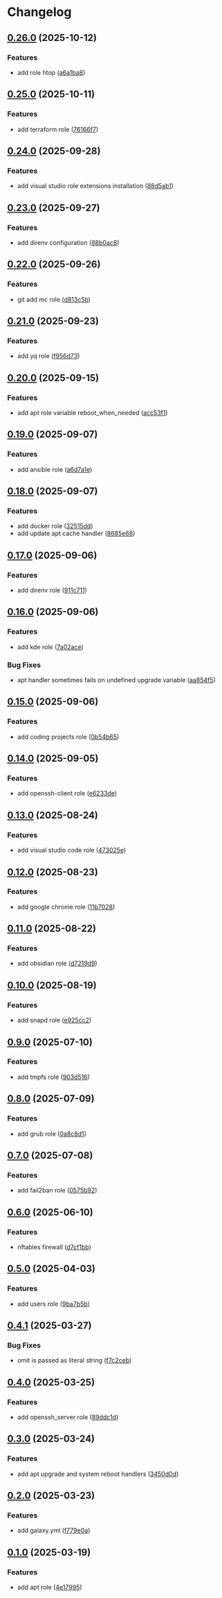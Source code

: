 # Changelog

## [0.26.0](https://github.com/xebis/ansible-collection/compare/v0.25.0...v0.26.0) (2025-10-12)

### Features

* add role htop ([a6a1ba8](https://github.com/xebis/ansible-collection/commit/a6a1ba87444a4b03624cdc9b67abb3a84d58c7f3))

## [0.25.0](https://github.com/xebis/ansible-collection/compare/v0.24.0...v0.25.0) (2025-10-11)

### Features

* add terraform role ([76166f7](https://github.com/xebis/ansible-collection/commit/76166f7fb85ef1f6fc5dc97295cd6dc82606263e))

## [0.24.0](https://github.com/xebis/ansible-collection/compare/v0.23.0...v0.24.0) (2025-09-28)

### Features

* add visual studio role extensions installation ([88d5ab1](https://github.com/xebis/ansible-collection/commit/88d5ab137ddfac5b0ea13a6b8b16d95cc4543bc5))

## [0.23.0](https://github.com/xebis/ansible-collection/compare/v0.22.0...v0.23.0) (2025-09-27)

### Features

* add direnv configuration ([88b0ac8](https://github.com/xebis/ansible-collection/commit/88b0ac8e2bd60a988877fe1344f5201b9606bd0f))

## [0.22.0](https://github.com/xebis/ansible-collection/compare/v0.21.0...v0.22.0) (2025-09-26)

### Features

* git add mc role ([d813c5b](https://github.com/xebis/ansible-collection/commit/d813c5b0b2126582cc0a38381aa07957609b540c))

## [0.21.0](https://github.com/xebis/ansible-collection/compare/v0.20.0...v0.21.0) (2025-09-23)

### Features

* add yq role ([f956d73](https://github.com/xebis/ansible-collection/commit/f956d7386fa87e354e63112df57b975f54fb0364))

## [0.20.0](https://github.com/xebis/ansible-collection/compare/v0.19.0...v0.20.0) (2025-09-15)

### Features

* add apt role variable reboot_when_needed ([acc53f1](https://github.com/xebis/ansible-collection/commit/acc53f19a944518ec02bf9f69126c5091b1fdd62))

## [0.19.0](https://github.com/xebis/ansible-collection/compare/v0.18.0...v0.19.0) (2025-09-07)

### Features

* add ansible role ([a6d7a1e](https://github.com/xebis/ansible-collection/commit/a6d7a1e510dc92e2581fb246393f6bf17735e60f))

## [0.18.0](https://github.com/xebis/ansible-collection/compare/v0.17.0...v0.18.0) (2025-09-07)

### Features

* add docker role ([32515dd](https://github.com/xebis/ansible-collection/commit/32515dd235d99fc8e2db218d4ee74577bb782a1e))
* add update apt cache handler ([8685e68](https://github.com/xebis/ansible-collection/commit/8685e6807d3ceab59b52ced71badb7ea1a959a13))

## [0.17.0](https://github.com/xebis/ansible-collection/compare/v0.16.0...v0.17.0) (2025-09-06)

### Features

* add direnv role ([911c711](https://github.com/xebis/ansible-collection/commit/911c711c53bd388b576b3ce1a72a73b3d6587cc1))

## [0.16.0](https://github.com/xebis/ansible-collection/compare/v0.15.0...v0.16.0) (2025-09-06)

### Features

* add kde role ([7a02ace](https://github.com/xebis/ansible-collection/commit/7a02acea0e2145adf8f8c9a59f7f5d168ca4ae8a))

### Bug Fixes

* apt handler sometimes fails on undefined upgrade variable ([aa854f5](https://github.com/xebis/ansible-collection/commit/aa854f54a29ae489e259bdbe9d0d99904fe33c08))

## [0.15.0](https://github.com/xebis/ansible-collection/compare/v0.14.0...v0.15.0) (2025-09-06)

### Features

* add coding projects role ([0b54b65](https://github.com/xebis/ansible-collection/commit/0b54b655210f43691bc23162020bfee9a678831d))

## [0.14.0](https://github.com/xebis/ansible-collection/compare/v0.13.0...v0.14.0) (2025-09-05)

### Features

* add openssh-client role ([e6233de](https://github.com/xebis/ansible-collection/commit/e6233deeb9d7074a17b3a8b76691c05095611fa3))

## [0.13.0](https://github.com/xebis/ansible-collection/compare/v0.12.0...v0.13.0) (2025-08-24)

### Features

* add visual studio code role ([473025e](https://github.com/xebis/ansible-collection/commit/473025eea65f3d1012bac0dd88acf5ac4e8ff2dd))

## [0.12.0](https://github.com/xebis/ansible-collection/compare/v0.11.0...v0.12.0) (2025-08-23)

### Features

* add google chrome role ([11b7028](https://github.com/xebis/ansible-collection/commit/11b7028af3483e5caaa96a195a9dc063c565a091))

## [0.11.0](https://github.com/xebis/ansible-collection/compare/v0.10.0...v0.11.0) (2025-08-22)

### Features

* add obsidian role ([d7219d9](https://github.com/xebis/ansible-collection/commit/d7219d9272848c43aafa95cb5555c818aea74a62))

## [0.10.0](https://github.com/xebis/ansible-collection/compare/v0.9.0...v0.10.0) (2025-08-19)

### Features

* add snapd role ([e925cc2](https://github.com/xebis/ansible-collection/commit/e925cc2459fd259bb99f09a98b0d167a301b20d8))

## [0.9.0](https://github.com/xebis/ansible-collection/compare/v0.8.0...v0.9.0) (2025-07-10)

### Features

* add tmpfs role ([903d516](https://github.com/xebis/ansible-collection/commit/903d5166d336c49aa9f085737a764a19b3916c60))

## [0.8.0](https://github.com/xebis/ansible-collection/compare/v0.7.0...v0.8.0) (2025-07-09)

### Features

* add grub role ([0a8c8d1](https://github.com/xebis/ansible-collection/commit/0a8c8d1c905f2f0546f9f7127ef305dae66ba9da))

## [0.7.0](https://github.com/xebis/ansible-collection/compare/v0.6.0...v0.7.0) (2025-07-08)

### Features

* add fail2ban role ([0575b92](https://github.com/xebis/ansible-collection/commit/0575b928deb8e176bb1293c3853e3ad70a1779d0))

## [0.6.0](https://github.com/xebis/ansible-collection/compare/v0.5.0...v0.6.0) (2025-06-10)

### Features

* nftables firewall ([d7cf1bb](https://github.com/xebis/ansible-collection/commit/d7cf1bbee542b03a9c23d1f3ee4f4df0120f097e))

## [0.5.0](https://github.com/xebis/ansible-collection/compare/v0.4.1...v0.5.0) (2025-04-03)

### Features

* add users role ([9ba7b5b](https://github.com/xebis/ansible-collection/commit/9ba7b5b46f9116b6b21007b8f08e94e02cbe23d7))

## [0.4.1](https://github.com/xebis/ansible-collection/compare/v0.4.0...v0.4.1) (2025-03-27)

### Bug Fixes

* omit is passed as literal string ([f7c2ceb](https://github.com/xebis/ansible-collection/commit/f7c2ceb700f075708240094079338bbd3547f734))

## [0.4.0](https://github.com/xebis/ansible-collection/compare/v0.3.0...v0.4.0) (2025-03-25)

### Features

* add openssh_server role ([89ddc1d](https://github.com/xebis/ansible-collection/commit/89ddc1d52ad000b74ce85060d9c08356136b4377))

## [0.3.0](https://github.com/xebis/ansible-collection/compare/v0.2.0...v0.3.0) (2025-03-24)

### Features

* add apt upgrade and system reboot handlers ([3450d0d](https://github.com/xebis/ansible-collection/commit/3450d0dfa733724d9448ee056b2d94f599d446b1))

## [0.2.0](https://github.com/xebis/ansible-collection/compare/v0.1.0...v0.2.0) (2025-03-23)

### Features

* add galaxy.yml ([f779e0a](https://github.com/xebis/ansible-collection/commit/f779e0ab61b1251169e76d7783a6698ce30ab282))

## [0.1.0](https://github.com/xebis/ansible-collection/compare/v0.0.0...v0.1.0) (2025-03-19)

### Features

* add apt role ([4e17995](https://github.com/xebis/ansible-collection/commit/4e1799539f214522e8c0320705aaddc1ac2b0280))
